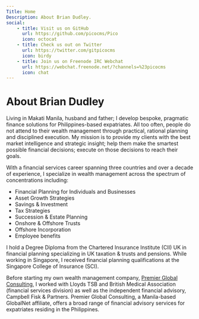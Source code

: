 ```yaml
---
Title: Home
Description: About Brian Dudley.
social:
    - title: Visit us on GitHub
      url: https://github.com/picocms/Pico
      icon: octocat
    - title: Check us out on Twitter
      url: https://twitter.com/gitpicocms
      icon: birdy
    - title: Join us on Freenode IRC Webchat
      url: https://webchat.freenode.net/?channels=%23picocms
      icon: chat
---
```


# About Brian Dudley

Living in Makati Manila, husband and father; I develop bespoke, pragmatic finance solutions for Philippines-based expatriates. All too often, people do not attend to their wealth management through practical, rational planning and disciplined execution. My mission is to provide my clients with the best market intelligence and strategic insight; help them make the smartest possible financial decisions; execute on those decisions to reach their goals.

With a financial services career spanning three countries and over a decade of experience, I specialize in wealth management across the spectrum of concentrations including:


* Financial Planning for Individuals and Businesses
* Asset Growth Strategies
* Savings &amp; Investment
* Tax Strategies   
* Succession &amp; Estate Planning
* Onshore &amp; Offshore Trusts
* Offshore Incorporation
* Employee benefits

I hold a Degree Diploma from the Chartered Insurance Institute (CII) UK in financial planning specializing in UK taxation & trusts and pensions. While working in Singapore, I received financial planning qualifications at the Singapore College of Insurance (SCI).

Before starting my own wealth management company, [Premier Global Consulting](http://premier-gc.com/), I worked with Lloyds TSB and British Medical Association (financial services division) as well as the independent financial advisory, Campbell Fisk & Partners. Premier Global Consulting, a Manila-based GlobalNet affiliate, offers a broad range of financial advisory services for expatriates residing in the Philippines.